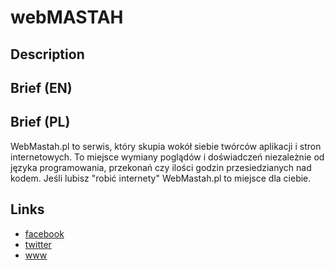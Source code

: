 webMASTAH
=========

Description
-----------


Brief (EN)
----------


Brief (PL)
----------
WebMastah.pl to serwis, który skupia wokół siebie twórców aplikacji i stron internetowych. To miejsce wymiany poglądów i doświadczeń niezależnie od języka programowania, przekonań czy ilości godzin przesiedzianych nad kodem. Jeśli lubisz "robić internety" WebMastah.pl to miejsce dla ciebie.


Links
-----
- [facebook](https://www.facebook.com/webmastahPL)
- [twitter](https://twitter.com/webMASTAH_pl)
- [www](http://webmastah.pl/)
